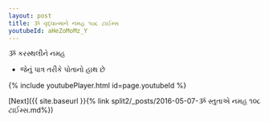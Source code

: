 ```yaml
---
layout: post
title: ૐ વૃદ્ધાત્માને નમહ ૧૦૮ ટાઈમ્સ
youtubeId: aHeZoMoMz_Y
---
```

 
 
 ૐ કરસ્થલીને નમહ  
 
 -  જેનું પાત્ર તરીકે પોતાનો હાથ છે 
 
  
 
  
 
 
 
 
 
 


{% include youtubePlayer.html id=page.youtubeId %}
 
[Next]({{ site.baseurl }}{% link  split2/_posts/2016-05-07-ૐ સ્તુતાએ નમહ  ૧૦૮ ટાઈમ્સ.md%})
 
